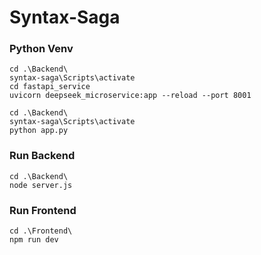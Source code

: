 # Syntax-Saga

### Python Venv

```
cd .\Backend\
syntax-saga\Scripts\activate
cd fastapi_service
uvicorn deepseek_microservice:app --reload --port 8001

cd .\Backend\
syntax-saga\Scripts\activate
python app.py
```

### Run Backend

```
cd .\Backend\
node server.js
```

### Run Frontend

```
cd .\Frontend\
npm run dev
```